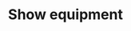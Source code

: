 ---
title: Show equipment
excerpt: returns a single equipment
api:
  file: sycle.json
  operationId: equipmentShow
hidden: false
---